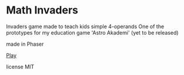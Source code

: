 # Math Invaders
Invaders game made to teach kids simple 4-operands 
One of the prototypes for my education game 'Astro Akademi' (yet to be released)

made in Phaser

[Play](https://mikbal54.github.io/math_invaders/)

license MIT